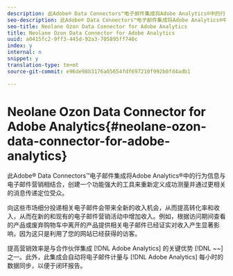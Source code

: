 ```yaml
---
description: 此Adobe® Data Connectors™电子邮件集成将Adobe Analytics®中的行为信息与电子邮件营销相结合，创建一个功能强大的工具来重新定义成功测量并通过更相关的消息传递定位受众。
seo-description: 此Adobe® Data Connectors™电子邮件集成将Adobe Analytics®中的行为信息与电子邮件营销相结合，创建一个功能强大的工具来重新定义成功测量并通过更相关的消息传递定位受众。
seo-title: Neolane Ozon Data Connector for Adobe Analytics
title: Neolane Ozon Data Connector for Adobe Analytics
uuid: a0415fc2-9ff3-445d-92a3-705895ff740c
index: y
internal: n
snippet: y
translation-type: tm+mt
source-git-commit: e96de98b3176a05654fdf697210f992b0fd4adb1

---
```



# Neolane Ozon Data Connector for Adobe Analytics{#neolane-ozon-data-connector-for-adobe-analytics}

此Adobe® Data Connectors™电子邮件集成将Adobe Analytics®中的行为信息与电子邮件营销相结合，创建一个功能强大的工具来重新定义成功测量并通过更相关的消息传递定位受众。

向这些市场细分投递相关电子邮件会带来全新的收入机会，从而提高转化率和收入，从而在新的和现有的电子邮件营销活动中增加收入。例如，根据访问期间查看的产品或废弃购物车中离开的产品提供相关电子邮件已经证实对收入产生显著影响，因为这只是利用了您的网站已经获得的访客。

提高营销效率是与合作伙伴集成 [!DNL Adobe Analytics] 的关键优势 [!DNL ~~]之一。此外，此集成会自动将电子邮件计量与 [!DNL Adobe Analytics] 每小时的数据同步，以便于闭环报告。
